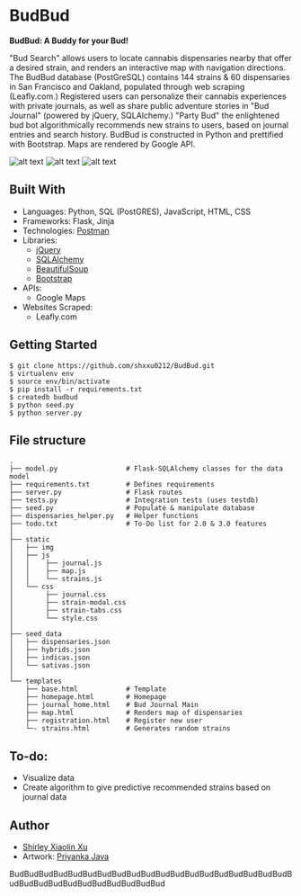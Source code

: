 # BudBud

**BudBud: A Buddy for your Bud!**    

"Bud Search" allows users to locate cannabis dispensaries nearby that offer a desired strain, and renders an interactive map with navigation directions. The BudBud database (PostGreSQL) contains 144 strains & 60 dispensaries in San Francisco and Oakland, populated through web scraping (Leafly.com.) Registered users can personalize their cannabis experiences with private journals, as well as share public adventure stories in "Bud Journal" (powered by jQuery, SQLAlchemy.) "Party Bud" the enlightened bud bot algorithmically recommends new strains to users, based on journal entries and search history. BudBud is constructed in Python and prettified with Bootstrap. Maps are rendered by Google API.

![alt text](https://github.com/xiaolin-ninja/BudBud/blob/master/static/img/screenshots/main.jpg)
![alt text](https://github.com/xiaolin-ninja/BudBud/blob/master/static/img/screenshots/journal.jpg)
![alt text](https://github.com/xiaolin-ninja/BudBud/blob/master/static/img/screenshots/main-results.jpg)

## Built With
* Languages: Python, SQL (PostGRES), JavaScript, HTML, CSS
* Frameworks: Flask, Jinja
* Technologies: [Postman](https://www.getpostman.com/)
* Libraries:
  * [jQuery](https://jquery.com/)
  * [SQLAlchemy](https://www.sqlalchemy.org/)
  * [BeautifulSoup](https://www.crummy.com/software/BeautifulSoup/)
  * [Bootstrap](https://getbootstrap.com/)
* APIs:
  * Google Maps
* Websites Scraped:
  * Leafly.com

## Getting Started

    $ git clone https://github.com/shxxu0212/BudBud.git
    $ virtualenv env
    $ source env/bin/activate
    $ pip install -r requirements.txt
    $ createdb budbud
    $ python seed.py
    $ python server.py

## File structure

    .
    ├── model.py                 # Flask-SQLAlchemy classes for the data model
    ├── requirements.txt         # Defines requirements
    ├── server.py                # Flask routes
    ├── tests.py                 # Integration tests (uses testdb)
    ├── seed.py                  # Populate & manipulate database
    ├── dispensaries_helper.py   # Helper functions
    ├── todo.txt                 # To-Do list for 2.0 & 3.0 features
    │
    ├── static
    │   ├── img
    │   ├── js
    │   │    ├── journal.js
    │   │    ├── map.js
    │   │    └── strains.js
    │   └── css
    │        ├── journal.css
    │        ├── strain-modal.css
    │        ├── strain-tabs.css
    │        └── style.css
    │
    ├── seed_data
    │   ├── dispensaries.json
    │   ├── hybrids.json
    │   ├── indicas.json
    │   └── sativas.json
    │
    └── templates
        ├── base.html            # Template
        ├── homepage.html        # Homepage
        ├── journal_home.html    # Bud Journal Main
        ├── map.html             # Renders map of dispensaries
        ├── registration.html    # Register new user
        └─- strains.html         # Generates random strains

## To-do:
  * Visualize data
  * Create algorithm to give predictive recommended strains based on journal data

## Author
* [Shirley Xiaolin Xu](https://www.linkedin.com/in/shxxu/)
* Artwork: [Priyanka Java](http://priyankajava.com)


BudBudBudBudBudBudBudBudBudBudBudBudBudBudBudBudBudBudBudBudBudBudBudBudBudBudBudBudBudBud
